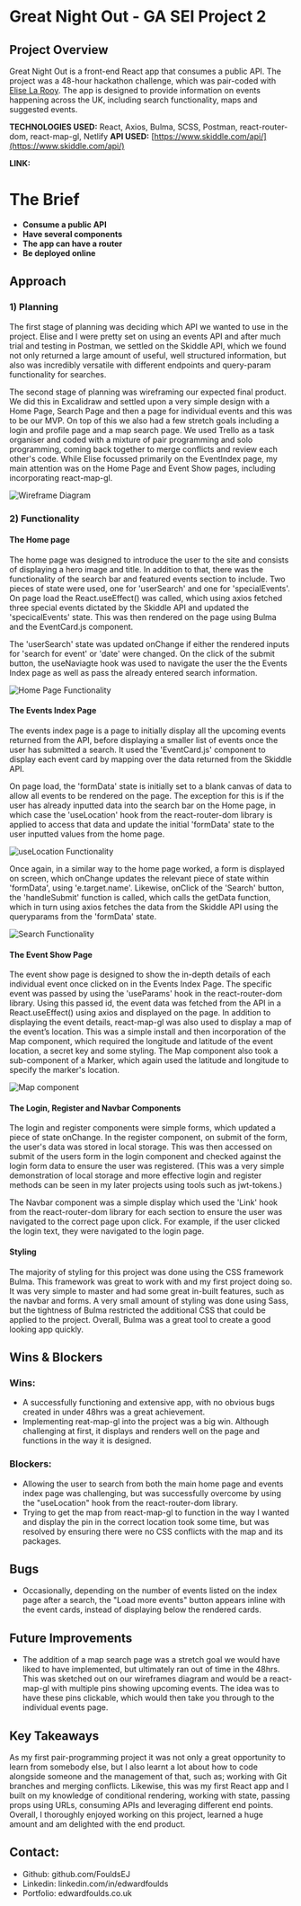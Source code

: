 # Great Night Out - GA SEI Project 2

## Project Overview

Great Night Out is a front-end React app that consumes a public API. The project was a 48-hour hackathon challenge, which was pair-coded with [Elise La Rooy](https://github.com/eliselarooy). The app is designed to provide information on events happening across the UK, including search functionality, maps and suggested events.

**TECHNOLOGIES USED:** React, Axios, Bulma, SCSS, Postman, react-router-dom, react-map-gl, Netlify
**API USED:** [https://www.skiddle.com/api/](https://www.skiddle.com/api/)

**LINK:**

# The Brief

- **Consume a public API**
- **Have several components**
- **The app can have a router**
- **Be deployed online**

## Approach

### **1) Planning**

The first stage of planning was deciding which API we wanted to use in the project. Elise and I were pretty set on using an events API and after much trial and testing in Postman, we settled on the Skiddle API, which we found not only returned a large amount of useful, well structured information, but also was incredibly versatile with different endpoints and query-param functionality for searches.

The second stage of planning was wireframing our expected final product. We did this in Excalidraw and settled upon a very simple design with a Home Page, Search Page and then a page for individual events and this was to be our MVP. On top of this we also had a few stretch goals including a login and profile page and a map search page. We used Trello as a task organiser and coded with a mixture of pair programming and solo programming, coming back together to merge conflicts and review each other's code. While Elise focussed primarily on the EventIndex page, my main attention was on the Home Page and Event Show pages, including incorporating react-map-gl.

![Wireframe Diagram](src/assets/readme-images/wireframe-excalidraw.png)

### **2) Functionality**

#### The Home page

The home page was designed to introduce the user to the site and consists of displaying a hero image and title. In addition to that, there was the functionality of the search bar and featured events section to include. Two pieces of state were used, one for 'userSearch' and one for 'specialEvents'. On page load the React.useEffect() was called, which using axios fetched three special events dictated by the Skiddle API and updated the 'specicalEvents' state. This was then rendered on the page using Bulma and the EventCard.js component.

The 'userSearch' state was updated onChange if either the rendered inputs for 'search for event' or 'date' were changed. On the click of the submit button, the useNaviagte hook was used to navigate the user the the Events Index page as well as pass the already entered search information.

![Home Page Functionality](src/assets/readme-images/home-page-functionality.png)

#### The Events Index Page

The events index page is a page to initially display all the upcoming events returned from the API, before displaying a smaller list of events once the user has submitted a search. It used the 'EventCard.js' component to display each event card by mapping over the data returned from the Skiddle API.

On page load, the 'formData' state is initially set to a blank canvas of data to allow all events to be rendered on the page. The exception for this is if the user has already inputted data into the search bar on the Home page, in which case the 'useLocation' hook from the react-router-dom library is applied to access that data and update the initial 'formData' state to the user inputted values from the home page.

![useLocation Functionality](src/assets/readme-images/useLocation-functionality.png)

Once again, in a similar way to the home page worked, a form is displayed on screen, which onChange updates the relevant piece of state within 'formData', using 'e.target.name'. Likewise, onClick of the 'Search' button, the 'handleSubmit' function is called, which calls the getData function, which in turn using axios fetches the data from the Skiddle API using the queryparams from the 'formData' state.

![Search Functionality](src/assets/readme-images/events-index-search-functionality.png)

#### The Event Show Page

The event show page is designed to show the in-depth details of each individual event once clicked on in the Events Index Page. The specific event was passed by using the 'useParams' hook in the react-router-dom library. Using this passed id, the event data was fetched from the API in a React.useEffect() using axios and displayed on the page. In addition to displaying the event details, react-map-gl was also used to display a map of the event’s location. This was a simple install and then incorporation of the Map component, which required the longitude and latitude of the event location, a secret key and some styling. The Map component also took a sub-component of a Marker, which again used the latitude and longitude to specify the marker's location.

![Map component](src/assets/readme-images/map-component.png)

#### The Login, Register and Navbar Components

The login and register components were simple forms, which updated a piece of state onChange. In the register component, on submit of the form, the user's data was stored in local storage. This was then accessed on submit of the users form in the login component and checked against the login form data to ensure the user was registered. (This was a very simple demonstration of local storage and more effective login and register methods can be seen in my later projects using tools such as jwt-tokens.)

The Navbar component was a simple display which used the 'Link' hook from the react-router-dom library for each section to ensure the user was navigated to the correct page upon click. For example, if the user clicked the login text, they were navigated to the login page.

#### Styling

The majority of styling for this project was done using the CSS framework Bulma. This framework was great to work with and my first project doing so. It was very simple to master and had some great in-built features, such as the navbar and forms. A very small amount of styling was done using Sass, but the tightness of Bulma restricted the additional CSS that could be applied to the project. Overall, Bulma was a great tool to create a good looking app quickly.

## Wins & Blockers

### **Wins:**

- A successfully functioning and extensive app, with no obvious bugs created in under 48hrs was a great achievement.
- Implementing reat-map-gl into the project was a big win. Although challenging at first, it displays and renders well on the page and functions in the way it is designed.

### **Blockers:**

- Allowing the user to search from both the main home page and events index page was challenging, but was successfully overcome by using the "useLocation" hook from the react-router-dom library.
- Trying to get the map from react-map-gl to function in the way I wanted and display the pin in the correct location took some time, but was resolved by ensuring there were no CSS conflicts with the map and its packages.

## Bugs

- Occasionally, depending on the number of events listed on the index page after a search, the "Load more events" button appears inline with the event cards, instead of displaying below the rendered cards.

## Future Improvements

- The addition of a map search page was a stretch goal we would have liked to have implemented, but ultimately ran out of time in the 48hrs. This was sketched out on our wireframes diagram and would be a react-map-gl with multiple pins showing upcoming events. The idea was to have these pins clickable, which would then take you through to the individual events page.

## Key Takeaways

As my first pair-programming project it was not only a great opportunity to learn from somebody else, but I also learnt a lot about how to code alongside someone and the management of that, such as; working with Git branches and merging conflicts. Likewise, this was my first React app and I built on my knowledge of conditional rendering, working with state, passing props using URLs, consuming APIs and leveraging different end points. Overall, I thoroughly enjoyed working on this project, learned a huge amount and am delighted with the end product.

## Contact:

- Github: github.com/FouldsEJ
- Linkedin: linkedin.com/in/edwardfoulds
- Portfolio: edwardfoulds.co.uk
